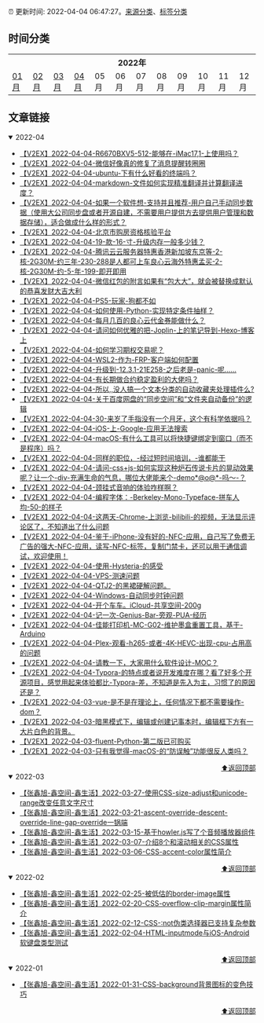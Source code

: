 :alarm_clock: 更新时间: 2022-04-04 06:47:27。[来源分类](./README.md)、[标签分类](./TAGS.md)

## 时间分类

<table>

<tr>
<th colspan="12">2022年</th>
</tr>
<tr>
<td><a href="#2022-01">01月</a></td>
<td><a href="#2022-02">02月</a></td>
<td><a href="#2022-03">03月</a></td>
<td><a href="#2022-04">04月</a></td>
<td>05月</td>
<td>06月</td>
<td>07月</td>
<td>08月</td>
<td>09月</td>
<td>10月</td>
<td>11月</td>
<td>12月</td>
</tr>

</table>

## 文章链接

<details open>
<summary id="2022-04">
 2022-04
</summary>


- [【V2EX】2022-04-04-R6670BXV5-512-能够在-iMac17,1-上使用吗？](https://www.v2ex.com/t/844878) 
- [【V2EX】2022-04-04-微信好像真的修复了消息提醒转圈圈](https://www.v2ex.com/t/844877) 
- [【V2EX】2022-04-04-ubuntu-下有什么好看的终端吗？](https://www.v2ex.com/t/844876) 
- [【V2EX】2022-04-04-markdown-文件如何实现精准翻译并计算翻译进度？](https://www.v2ex.com/t/844875) 
- [【V2EX】2022-04-04-如果一个软件想-支持并且推荐-用户自己手动同步数据（使用大公司同步盘或者开源自建，不需要用户提供方去提供用户管理和数据存储），适合做成什么样的形式？](https://www.v2ex.com/t/844874) 
- [【V2EX】2022-04-04-北京市购房资格核验平台](https://www.v2ex.com/t/844873) 
- [【V2EX】2022-04-04-19-款-16-寸-升级内存一般多少钱？](https://www.v2ex.com/t/844872) 
- [【V2EX】2022-04-04-腾讯云云服务器特惠香港新加坡东京等-2-核-2G30M-约三年-230-288是人都可上车良心云海外特惠孟买-2-核-2G30M-约-5-年-199-即开即用](https://www.v2ex.com/t/844871) 
- [【V2EX】2022-04-04-微信红包的附言如果有“包大大”，就会被替换成默认的恭喜发财大吉大利](https://www.v2ex.com/t/844869) 
- [【V2EX】2022-04-04-PS5-玩家-狗都不如](https://www.v2ex.com/t/844868) 
- [【V2EX】2022-04-04-如何使用-Python-实现特定条件抽样？](https://www.v2ex.com/t/844867) 
- [【V2EX】2022-04-04-每月几百的良心云代金券能做什么？](https://www.v2ex.com/t/844866) 
- [【V2EX】2022-04-04-请问如何优雅的把-Joplin-上的笔记导到-Hexo-博客上](https://www.v2ex.com/t/844865) 
- [【V2EX】2022-04-04-如何学习期权交易呢？](https://www.v2ex.com/t/844863) 
- [【V2EX】2022-04-04-WSL2-作为-FRP-客户端如何配置](https://www.v2ex.com/t/844862) 
- [【V2EX】2022-04-04-升级到-12.3.1-21E258-之后老是-panic-呢……](https://www.v2ex.com/t/844861) 
- [【V2EX】2022-04-04-有长期做合约稳定盈利的大佬吗？](https://www.v2ex.com/t/844860) 
- [【V2EX】2022-04-04-所以,,没人搞一个文本分类的自动收藏夹处理插件么?](https://www.v2ex.com/t/844859) 
- [【V2EX】2022-04-04-关于百度网盘的“同步空间”和“文件夹自动备份”的逻辑](https://www.v2ex.com/t/844858) 
- [【V2EX】2022-04-04-30-来岁了手指没有一个月牙，这个有科学依据吗？](https://www.v2ex.com/t/844856) 
- [【V2EX】2022-04-04-iOS-上-Google-应用无法搜索](https://www.v2ex.com/t/844854) 
- [【V2EX】2022-04-04-macOS-有什么工具可以将快捷键绑定到窗口（而不是程序）吗？](https://www.v2ex.com/t/844853) 
- [【V2EX】2022-04-04-同样的职位，-经过短时间培训，-谁都能干](https://www.v2ex.com/t/844852) 
- [【V2EX】2022-04-04-请问-css+js-如何实现这种炉石传说卡片的晃动效果呢？让一个-div-充满生命的气息，哪位大佬能来个-demo*@ο@*-吗～-？](https://www.v2ex.com/t/844850) 
- [【V2EX】2022-04-04-颈挂式音响的体验咋样啊？](https://www.v2ex.com/t/844849) 
- [【V2EX】2022-04-04-编程字体：-Berkeley-Mono-Typeface-拼车人均-50-的样子](https://www.v2ex.com/t/844846) 
- [【V2EX】2022-04-04-这两天-Chrome-上浏览-bilibili-的视频，无法显示评论区了，不知道出了什么问题](https://www.v2ex.com/t/844844) 
- [【V2EX】2022-04-04-鉴于-iPhone-没有好的-NFC-应用，自己写了免费无广告的强大-NFC-应用，读写-NFC-标签，复制门禁卡，还可以用于通信调试，欢迎使用！](https://www.v2ex.com/t/844843) 
- [【V2EX】2022-04-04-使用-Hysteria-的感受](https://www.v2ex.com/t/844842) 
- [【V2EX】2022-04-04-VPS-测速问题](https://www.v2ex.com/t/844841) 
- [【V2EX】2022-04-04-QTJ2-的黑裙硬解问题。](https://www.v2ex.com/t/844840) 
- [【V2EX】2022-04-04-Windows-自动同步时钟问题](https://www.v2ex.com/t/844839) 
- [【V2EX】2022-04-04-开个车车。iCloud-共享空间-200g](https://www.v2ex.com/t/844838) 
- [【V2EX】2022-04-04-记一次-Genius-Bar-旁观-PUA-经历](https://www.v2ex.com/t/844837) 
- [【V2EX】2022-04-04-佳能打印机-MC-G02-维护墨盒重置工具，基于-Arduino](https://www.v2ex.com/t/844836) 
- [【V2EX】2022-04-04-Plex-观看-h265-或者-4K-HEVC-出现-cpu-占用高的问题](https://www.v2ex.com/t/844835) 
- [【V2EX】2022-04-04-请教一下，大家用什么软件设计-MOC？](https://www.v2ex.com/t/844834) 
- [【V2EX】2022-04-04-Typora-的特点或者说开发难度在哪？看了好多个开源项目，感觉用起来体验都比-Typora-差，不知道是先入为主，习惯了的原因还是？](https://www.v2ex.com/t/844833) 
- [【V2EX】2022-04-03-vue-是不是在理论上，任何情况下都不需要操作-dom？](https://www.v2ex.com/t/844832) 
- [【V2EX】2022-04-03-暗黑模式下，编辑或创建记事本时，编辑框下方有一大片白色的背景。](https://www.v2ex.com/t/844831) 
- [【V2EX】2022-04-03-fluent-Python-第二版已可购买](https://www.v2ex.com/t/844830) 
- [【V2EX】2022-04-03-只有我觉得-macOS-的“防误触”功能很反人类吗？](https://www.v2ex.com/t/844829) 

<div align="right"><a href="#时间分类">⬆返回顶部</a></div>
</details>

<details open>
<summary id="2022-03">
 2022-03
</summary>


- [【张鑫旭-鑫空间-鑫生活】2022-03-27-使用CSS-size-adjust和unicode-range改变任意文字尺寸](https://www.zhangxinxu.com/wordpress/2022/03/css-size-adjust-font-unicode-range/) 
- [【张鑫旭-鑫空间-鑫生活】2022-03-21-ascent-override-descent-override-line-gap-override一锅端](https://www.zhangxinxu.com/wordpress/2022/03/css-ascent-override-descent/) 
- [【张鑫旭-鑫空间-鑫生活】2022-03-15-基于howler.js写了个音频播放器组件](https://www.zhangxinxu.com/wordpress/2022/03/howler-js-audio-player/) 
- [【张鑫旭-鑫空间-鑫生活】2022-03-07-介绍8个和滚动相关的CSS属性](https://www.zhangxinxu.com/wordpress/2022/03/10-css-scroll-scrollbar/) 
- [【张鑫旭-鑫空间-鑫生活】2022-03-06-CSS-accent-color属性简介](https://www.zhangxinxu.com/wordpress/2022/03/css-accent-color/) 

<div align="right"><a href="#时间分类">⬆返回顶部</a></div>
</details>

<details open>
<summary id="2022-02">
 2022-02
</summary>


- [【张鑫旭-鑫空间-鑫生活】2022-02-25-被低估的border-image属性](https://www.zhangxinxu.com/wordpress/2022/02/css-border-image-tap-highlight/) 
- [【张鑫旭-鑫空间-鑫生活】2022-02-20-CSS-overflow-clip-margin属性简介](https://www.zhangxinxu.com/wordpress/2022/02/css-overflow-clip-margin/) 
- [【张鑫旭-鑫空间-鑫生活】2022-02-12-CSS-:not伪类选择器已支持复杂参数](https://www.zhangxinxu.com/wordpress/2022/02/css-not-pseudo-class-list-argument/) 
- [【张鑫旭-鑫空间-鑫生活】2022-02-04-HTML-inputmode与iOS-Android软键盘类型测试](https://www.zhangxinxu.com/wordpress/2022/02/html-inputmode-keyboard/) 

<div align="right"><a href="#时间分类">⬆返回顶部</a></div>
</details>

<details open>
<summary id="2022-01">
 2022-01
</summary>


- [【张鑫旭-鑫空间-鑫生活】2022-01-31-CSS-background背景图标的变色技巧](https://www.zhangxinxu.com/wordpress/2022/01/css-background-image-color/) 

<div align="right"><a href="#时间分类">⬆返回顶部</a></div>
</details>

